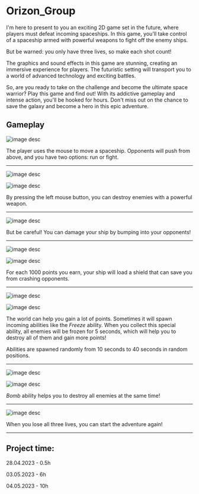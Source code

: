 # Orizon_Group

I'm here to present to you an exciting 2D game set in the future, where players must defeat incoming spaceships. In this game, you'll take control of a spaceship armed with powerful weapons to fight off the enemy ships.

But be warned: you only have three lives, so make each shot count!

The graphics and sound effects in this game are stunning, creating an immersive experience for players. The futuristic setting will transport you to a world of advanced technology and exciting battles.

So, are you ready to take on the challenge and become the ultimate space warrior? Play this game and find out! With its addictive gameplay and intense action, you'll be hooked for hours. Don't miss out on the chance to save the galaxy and become a hero in this epic adventure.
  
## Gameplay

![image desc](./images/Game%201.png)

The player uses the mouse to move a spaceship. Opponents will push from above, and you have two options: run or fight.
  
---
  
![image desc](./images/Game%202.png)

![image desc](./images/Game%203.png)

By pressing the left mouse button, you can destroy enemies with a powerful weapon.
  
--- 
  
![image desc](./images/Game%204.png)

But be careful! You can damage your ship by bumping into your opponents!
  
---
  
![image desc](./images/Game%206.png)

![image desc](./images/Game%207.png)

For each 1000 points you earn, your ship will load a shield that can save you from crashing opponents.
  
---
  
![image desc](./images/Game%208.png)

![image desc](./images/Game%209.png)

The world can help you gain a lot of points. Sometimes it will spawn incoming abilities like the <i>Freeze</i> ability. When you collect this special ability, all enemies will be frozen for 5 seconds, which will help you to destroy all of them and gain more points!  

Abilities are spawned randomly from 10 seconds to 40 seconds in random positions.
  
---
  
![image desc](./images/Game%2010.png)

![image desc](./images/Game%2011.png)

<i>Bomb</i> ability helps you to destroy all enemies at the same time!

---
  
![image desc](./images/Game%205.png)

When you lose all three lives, you can start the adventure again!
  
---
  
## Project time:

28.04.2023 - 0.5h

03.05.2023 - 6h

04.05.2023 - 10h
